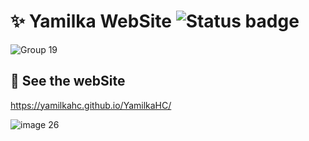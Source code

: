 ﻿# ✨ Yamilka WebSite ![Status badge](https://img.shields.io/badge/status-in%20progress-yellow)


![Group 19](https://user-images.githubusercontent.com/83675050/178858907-f4c9ee3b-2c31-4698-ac5c-7c09cb3d2e7a.png)


## 🦀 See the webSite 

<https://yamilkahc.github.io/YamilkaHC/>

![image 26](https://user-images.githubusercontent.com/83675050/178858714-a7810ec1-40fb-437f-bbae-632b4076e63f.png)

<!-- [YamilkaHC](https://pokeapi.co/) -->

